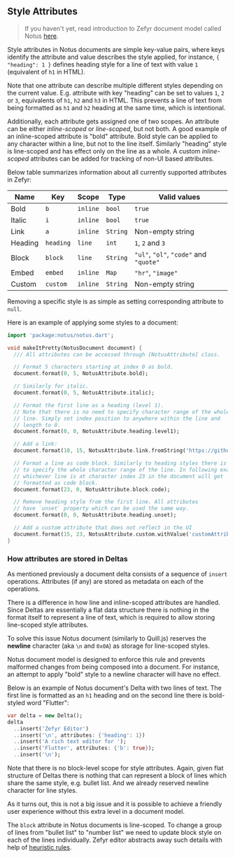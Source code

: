 ## Style Attributes

> If you haven't yet, read introduction to Zefyr document model called
> Notus [here](data-and-document.md).

Style attributes in Notus documents are simple key-value pairs, where
keys identify the attribute and value describes the style applied, for
instance, `{ "heading": 1 }` defines heading style for a line of
text with value `1` (equivalent of `h1` in HTML).

Note that one attribute can describe multiple different styles depending
on the current value. E.g. attribute with key "heading" can be set to values
`1`, `2` or `3`, equivalents of `h1`, `h2` and `h3` in HTML. This prevents
a line of text from being formatted as `h1` and `h2` heading at the same time,
which is intentional.

Additionally, each attribute gets assigned one of two scopes. An
attribute can be either *inline-scoped* or *line-scoped*, but not both.
A good example of an inline-scoped attribute is "bold" attribute. Bold
style can be applied to any character within a line, but not to the
line itself. Similarly "heading" style is line-scoped and has effect
only on the line as a whole.  A custom *inline-scoped* attributes can be
added for tracking of non-UI based attributes.

Below table summarizes information about all currently supported
attributes in Zefyr:

| Name    | Key       | Scope    | Type     | Valid values                           |
|---------|-----------|----------|----------|----------------------------------------|
| Bold    | `b`       | `inline` | `bool`   | `true`                                 |
| Italic  | `i`       | `inline` | `bool`   | `true`                                 |
| Link    | `a`       | `inline` | `String` | Non-empty string                       |
| Heading | `heading` | `line`   | `int`    | `1`, `2` and `3`                       |
| Block   | `block`   | `line`   | `String` | `"ul"`, `"ol"`, `"code"` and `"quote"` |
| Embed   | `embed`   | `inline` | `Map`    | `"hr"`, `"image"`                      |
| Custom  | `custom`  | `inline` | `String` | Non-empty string                       |

Removing a specific style is as simple as setting corresponding
attribute to `null`.

Here is an example of applying some styles to a document:

```dart
import 'package:notus/notus.dart';

void makeItPretty(NotusDocument document) {
  /// All attributes can be accessed through [NotusAttribute] class.

  // Format 5 characters starting at index 0 as bold.
  document.format(0, 5, NotusAttribute.bold);

  // Similarly for italic.
  document.format(0, 5, NotusAttribute.italic);

  // Format the first line as a heading (level 1).
  // Note that there is no need to specify character range of the whole
  // line. Simply set index position to anywhere within the line and
  // length to 0.
  document.format(0, 0, NotusAttribute.heading.level1);

  // Add a link:
  document.format(10, 15, NotusAttribute.link.fromString('https://github.com'));

  // Format a line as code block. Similarly to heading styles there is no need
  // to specify the whole character range of the line. In following example:
  // whichever line is at character index 23 in the document will get
  // formatted as code block.
  document.format(23, 0, NotusAttribute.block.code);

  // Remove heading style from the first line. All attributes
  // have `unset` property which can be used the same way.
  document.format(0, 0, NotusAttribute.heading.unset);

  // Add a custom attribute that does not reflect in the UI
  document.format(15, 23, NotusAttribute.custom.withValue('customAttribute'));
}
```

### How attributes are stored in Deltas

As mentioned previously a document delta consists of a sequence of `insert`
operations. Attributes (if any) are stored as metadata on each of the
operations.

There is a difference in how line and inline-scoped attributes are
handled. Since Deltas are essentially a flat data structure there is
nothing in the format itself to represent a line of text, which is
required to allow storing line-scoped style attributes.

To solve this issue Notus document (similarly to Quill.js) reserves the
**newline** character (aka `\n` and `0x0A`) as storage for line-scoped
styles.

Notus document model is designed to enforce this rule and
prevents malformed changes from being composed into a document. For
instance, an attempt to apply "bold" style to a newline character
will have no effect.

Below is an example of Notus document's Delta with two lines of text.
The first line is formatted as an `h1` heading and on the second line
there is bold-styled word "Flutter":

```dart
var delta = new Delta();
delta
  ..insert('Zefyr Editor')
  ..insert('\n', attributes: {'heading': 1})
  ..insert('A rich text editor for ');
  ..insert('Flutter', attributes: {'b': true});
  ..insert('\n');
```

Note that there is no block-level scope for style attributes. Again,
given flat structure of Deltas there is nothing that can represent a
block of lines which share the same style, e.g. bullet list. And we
already reserved newline character for line styles.

As it turns out, this is not a big issue and it is possible to achieve
a friendly user experience without this extra level in a document model.

The `block` attribute in Notus documents is line-scoped. To change a
group of lines from "bullet list" to "number list" we need to update
block style on each of the lines individually. Zefyr editor abstracts
away such details with help of [heuristic rules](heuristics.md).
